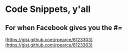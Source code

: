 # Code Snippets, y'all

## For when Facebook gives you the #_=_

[https://gist.github.com/rpearce/6123303](https://gist.github.com/rpearce/6123303)
